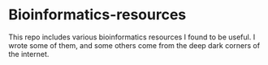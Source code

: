 # Bioinformatics-resources
This repo includes various bioinformatics resources I found to be useful. I wrote some of them, and some others come from
the deep dark corners of the internet. 
